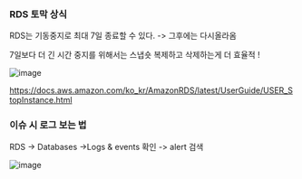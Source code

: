 ### RDS 토막 상식

RDS는 기동중지로 최대 7일 종료할 수 있다. -> 그후에는 다시올라옴

7일보다 더 긴 시간 중지를 위해서는 스냅숏 복제하고 삭제하는게 더 효율적 !

![image](https://user-images.githubusercontent.com/38831314/129118424-36f22238-35c1-4b9d-9c4e-7d7860e60d9f.png)

https://docs.aws.amazon.com/ko_kr/AmazonRDS/latest/UserGuide/USER_StopInstance.html


### 이슈 시 로그 보는 법

RDS -> Databases ->Logs & events 확인 -> alert 검색

![image](https://user-images.githubusercontent.com/38831314/152722623-d5078343-1935-41c5-a335-3457d6ddac0c.png)




